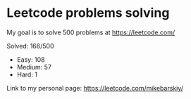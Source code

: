 # Leetcode problems solving
My goal is to solve 500 problems at https://leetcode.com/

Solved: 166/500

- Easy: 108
- Medium: 57
- Hard: 1

Link to my personal page:
https://leetcode.com/mikebarskiy/
